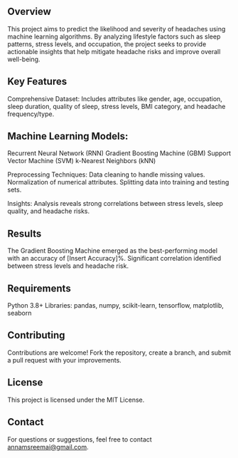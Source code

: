 ## Overview
This project aims to predict the likelihood and severity of headaches using machine learning algorithms. By analyzing lifestyle factors such as sleep patterns, stress levels, and occupation, the project seeks to provide actionable insights that help mitigate headache risks and improve overall well-being.

## Key Features
Comprehensive Dataset:
Includes attributes like gender, age, occupation, sleep duration, quality of sleep, stress levels, BMI category, and headache frequency/type.

## Machine Learning Models:
Recurrent Neural Network (RNN)
Gradient Boosting Machine (GBM)
Support Vector Machine (SVM)
k-Nearest Neighbors (kNN)

Preprocessing Techniques:
Data cleaning to handle missing values.
Normalization of numerical attributes.
Splitting data into training and testing sets.

Insights:
Analysis reveals strong correlations between stress levels, sleep quality, and headache risks.

## Results
The Gradient Boosting Machine emerged as the best-performing model with an accuracy of [Insert Accuracy]%.
Significant correlation identified between stress levels and headache risk.

## Requirements
Python 3.8+
Libraries: pandas, numpy, scikit-learn, tensorflow, matplotlib, seaborn

## Contributing
Contributions are welcome! Fork the repository, create a branch, and submit a pull request with your improvements.

## License
This project is licensed under the MIT License.

## Contact
For questions or suggestions, feel free to contact annamsreemai@gmail.com.
